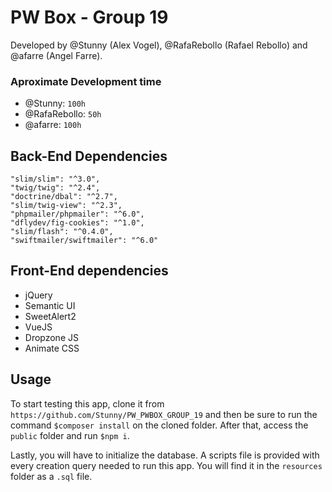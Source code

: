 # PW Box - Group 19
Developed by @Stunny (Alex Vogel), @RafaRebollo (Rafael Rebollo) and @afarre (Angel Farre).

### Aproximate Development time 

- @Stunny: `100h`
- @RafaRebollo: `50h`
- @afarre: `100h`

## Back-End Dependencies
```
"slim/slim": "^3.0",
"twig/twig": "^2.4",
"doctrine/dbal": "^2.7",
"slim/twig-view": "^2.3",
"phpmailer/phpmailer": "^6.0",
"dflydev/fig-cookies": "^1.0",
"slim/flash": "^0.4.0",
"swiftmailer/swiftmailer": "^6.0"
```

## Front-End dependencies
- jQuery
- Semantic UI
- SweetAlert2
- VueJS
- Dropzone JS
- Animate CSS

## Usage 

To start testing this app, clone it from `https://github.com/Stunny/PW_PWBOX_GROUP_19` and then be sure to run the command `$composer install` on the cloned folder.
After that, access the `public` folder and run `$npm i`.

Lastly, you will have to initialize the database. A scripts file is provided with every creation query needed to run this app. You will find it in the `resources` folder as a `.sql` file.